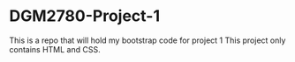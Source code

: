 # DGM2780-Project-1
This is a repo that will hold my bootstrap code for project 1
This project only contains HTML and CSS. 

